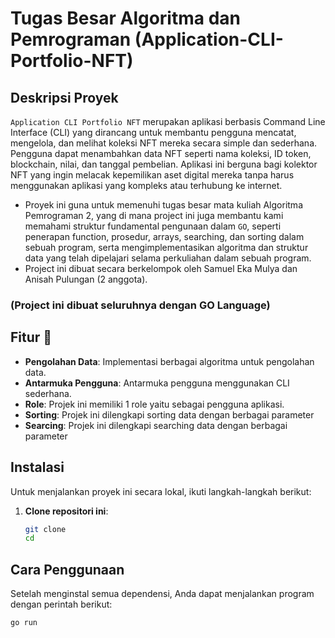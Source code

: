# Tugas Besar Algoritma dan Pemrograman (Application-CLI-Portfolio-NFT)

## Deskripsi Proyek
```Application CLI Portfolio NFT``` merupakan aplikasi berbasis Command Line Interface (CLI) yang dirancang untuk membantu pengguna mencatat, mengelola, dan melihat koleksi NFT mereka secara simple dan sederhana. Pengguna dapat menambahkan data NFT seperti nama koleksi, ID token, blockchain, nilai, dan tanggal pembelian. Aplikasi ini berguna bagi kolektor NFT yang ingin melacak kepemilikan aset digital mereka tanpa harus menggunakan aplikasi yang kompleks atau terhubung ke internet.

- Proyek ini guna untuk memenuhi tugas besar mata kuliah Algoritma Pemrograman 2, yang di mana project ini juga membantu kami memahami struktur fundamental pengunaan dalam ```GO```, seperti penerapan function, prosedur, arrays, searching, dan sorting dalam sebuah program, serta mengimplementasikan algoritma dan struktur data yang telah dipelajari selama perkuliahan dalam sebuah program.
- Project ini dibuat secara berkelompok oleh Samuel Eka Mulya dan Anisah Pulungan (2 anggota).

### (Project ini dibuat seluruhnya dengan GO Language)

## Fitur 📝
- **Pengolahan Data**: Implementasi berbagai algoritma untuk pengolahan data.
- **Antarmuka Pengguna**: Antarmuka pengguna menggunakan CLI sederhana.
- **Role**: Projek ini memiliki 1 role yaitu sebagai pengguna aplikasi.
- **Sorting**: Projek ini dilengkapi sorting data dengan berbagai parameter
- **Searcing**: Projek ini dilengkapi searching data dengan berbagai parameter

## Instalasi
Untuk menjalankan proyek ini secara lokal, ikuti langkah-langkah berikut:

1. **Clone repositori ini**:
    ```bash
    git clone 
    cd 
    ```

## Cara Penggunaan
Setelah menginstal semua dependensi, Anda dapat menjalankan program dengan perintah berikut:
```bash
go run 
```
